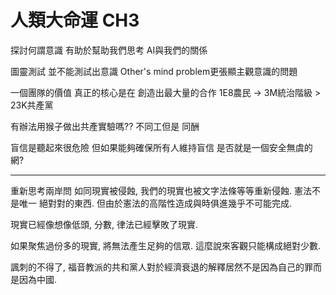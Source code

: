 # 人類大命運 CH3
探討何謂意識 有助於幫助我們思考 AI與我們的關係

圖靈測試 並不能測試出意識
Other's mind problem更張顯主觀意識的問題

一個團隊的價值 真正的核心是在 創造出最大量的合作
1E8農民 -> 3M統治階級 > 23K共產黨

有辦法用猴子做出共產實驗嗎??
不同工但是 同酬

盲信是聽起來很危險
但如果能夠確保所有人維持盲信 是否就是一個安全無虞的網?

-----
重新思考兩岸問
如同現實被侵蝕, 我們的現實也被文字法條等等重新侵蝕. 憲法不是唯一
絕對對的東西. 但由於憲法的高階性造成與時俱進幾乎不可能完成.

現實已經像想像低頭, 分數, 律法已經擊敗了現實.

如果聚焦過份多的現實, 將無法產生足夠的信眾. 這麼說來客觀只能構成絕對少數.

諷刺的不得了, 福音教派的共和黨人對於經濟衰退的解釋居然不是因為自己的罪而是因為中國.
<!--stackedit_data:
eyJoaXN0b3J5IjpbLTExNzQxNjgwOSwtOTU4NTU1MjUyLDg3MD
Y2NTM2NywtNjU5NDA4OTgsMTIwMzEzNjM5OF19
-->